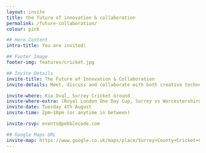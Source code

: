 ```yaml
---
layout: invite
title: the future of innovation & collaboration
permalink: /future-collaboration/
colour: pink

## Hero Content
intro-title: You are invited!

## Footer Image
footer-img: features/cricket.jpg

## Invite Details
invite-title: The Future of Innovation & Collaboration
invite-details: Meet, discuss and collaborate with both creative technologists from pebble and other businesses from a wide variety of industries about digital transformation and collaborative innovation.

invite-where: Kia Oval, Surrey Cricket Ground
invite-where-extra: (Royal London One Day Cup, Surrey vs Worcestershire)
invite-date: Tuesday 4th August
invite-time: 2pm–10pm (or anytime in between)

invite-rsvp: events@pebblecode.com

## Google Maps URL
invite-map: https://www.google.co.uk/maps/place/Surrey+County+Cricket+Club/@51.483612,-0.11492,15z/data=!4m2!3m1!1s0x0:0xf09a6ef184954e68?sa=X&ved=0CJABEPwSMA1qFQoTCKatle_TlMYCFckj2wodDEYAbw
---
```

